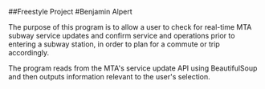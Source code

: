 ##Freestyle Project
#Benjamin Alpert

The purpose of this program is to allow a user to check for real-time MTA subway service updates and confirm service and operations prior to entering a subway station, in order to plan for a commute or trip accordingly.

The program reads from the MTA's service update API using BeautifulSoup and then outputs information relevant to the user's selection.

